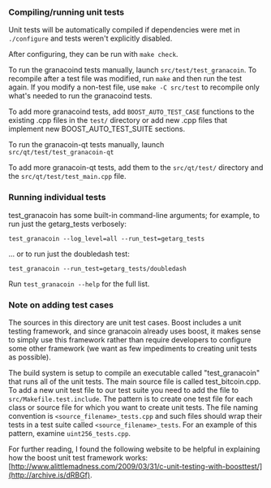 ### Compiling/running unit tests

Unit tests will be automatically compiled if dependencies were met in `./configure`
and tests weren't explicitly disabled.

After configuring, they can be run with `make check`.

To run the granacoind tests manually, launch `src/test/test_granacoin`. To recompile
after a test file was modified, run `make` and then run the test again. If you
modify a non-test file, use `make -C src/test` to recompile only what's needed
to run the granacoind tests.

To add more granacoind tests, add `BOOST_AUTO_TEST_CASE` functions to the existing
.cpp files in the `test/` directory or add new .cpp files that
implement new BOOST_AUTO_TEST_SUITE sections.

To run the granacoin-qt tests manually, launch `src/qt/test/test_granacoin-qt`

To add more granacoin-qt tests, add them to the `src/qt/test/` directory and
the `src/qt/test/test_main.cpp` file.

### Running individual tests

test_granacoin has some built-in command-line arguments; for
example, to run just the getarg_tests verbosely:

    test_granacoin --log_level=all --run_test=getarg_tests

... or to run just the doubledash test:

    test_granacoin --run_test=getarg_tests/doubledash

Run `test_granacoin --help` for the full list.

### Note on adding test cases

The sources in this directory are unit test cases.  Boost includes a
unit testing framework, and since granacoin already uses boost, it makes
sense to simply use this framework rather than require developers to
configure some other framework (we want as few impediments to creating
unit tests as possible).

The build system is setup to compile an executable called "test_granacoin"
that runs all of the unit tests.  The main source file is called
test_bitcoin.cpp. To add a new unit test file to our test suite you need
to add the file to `src/Makefile.test.include`. The pattern is to create
one test file for each class or source file for which you want to create
unit tests.  The file naming convention is `<source_filename>_tests.cpp`
and such files should wrap their tests in a test suite
called `<source_filename>_tests`. For an example of this pattern,
examine `uint256_tests.cpp`.

For further reading, I found the following website to be helpful in
explaining how the boost unit test framework works:
[http://www.alittlemadness.com/2009/03/31/c-unit-testing-with-boosttest/](http://archive.is/dRBGf).
